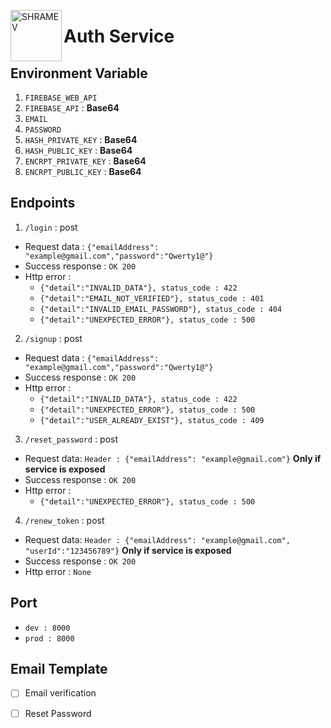 
<a href="https://ibb.co/tH3bJCb"><img src="https://i.ibb.co/8mXj78j/v1-logo-blue-01.png" alt="SHRAMEV" align=left width=82 border="0"></a>

# Auth Service


## Environment Variable

1. `FIREBASE_WEB_API` 
2. `FIREBASE_API` :  **Base64**
3. `EMAIL`
4. `PASSWORD`
5. `HASH_PRIVATE_KEY` : **Base64**
6. `HASH_PUBLIC_KEY` : **Base64**
7. `ENCRPT_PRIVATE_KEY` : **Base64**
8. `ENCRPT_PUBLIC_KEY` : **Base64**

## Endpoints

 1. `/login` : post         
                       
 * Request data : `{"emailAddress": "example@gmail.com","password":"Qwerty1@"}`
 * Success response : `OK 200`
 * Http error : 
	*  `{"detail":"INVALID_DATA"}, status_code : 422`
	 * `{"detail":"EMAIL_NOT_VERIFIED"}, status_code : 401`
	 * `{"detail":"INVALID_EMAIL_PASSWORD"}, status_code : 404`	
	 * `{"detail":"UNEXPECTED_ERROR"}, status_code : 500`
              

  
     

 2. `/signup` : post 
     
   * Request data :  `{"emailAddress":  "example@gmail.com","password":"Qwerty1@"}`
   *  Success response : `OK 200`
   *  Http error :
	    *  `{"detail":"INVALID_DATA"}, status_code : 422`
	    * `{"detail":"UNEXPECTED_ERROR"}, status_code : 500`
	    * `{"detail":"USER_ALREADY_EXIST"}, status_code : 409`
                 


 3. `/reset_password`  :  post
* Request data: `Header : {"emailAddress": "example@gmail.com"}` **Only if service is exposed**
* Success response : `OK 200`
*  Http error : 
   * `{"detail":"UNEXPECTED_ERROR"}, status_code : 500`


4. `/renew_token` : post
* Request data: `Header : {"emailAddress": "example@gmail.com", "userId":"123456789"}` **Only if service is exposed**
*  Success response : `OK 200`
*  Http error : `None`


## Port

 - `dev : 8000`
 - `prod : 8000`

## Email Template

 - [ ] Email verification
 - [ ] Reset Password



  
